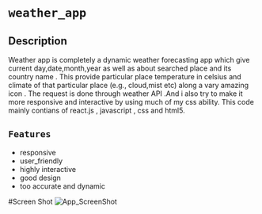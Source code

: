 # `weather_app`

## Description

Weather app is completely a dynamic weather forecasting app which give current day,date,month,year as well as about searched place and its country name .
This provide particular place  temperature in celsius and climate of that particular place (e.g., cloud,mist etc) along a vary amazing icon .
The request is done through weather API .And i also try to make it more responsive and interactive by using much of my css ability.
This code mainly contians of react.js , javascript , css and html5.

## `Features`

- responsive
- user_friendly
- highly interactive
- good design
- too accurate and dynamic

#Screen Shot
![App_ScreenShot]()
